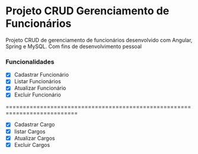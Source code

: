 # Projeto CRUD Gerenciamento de Funcionários

<p>Projeto CRUD de gerenciamento de funcionários desenvolvido com Angular, Spring e MySQL. Com fins de desenvolvimento pessoal</p> 

### Funcionalidades

- [x] Cadastrar Funcionário
- [x] Listar Funcionários
- [x] Atualizar Funcionário
- [x] Excluir Funcionário

===========================================================================

- [x] Cadastrar Cargo
- [x] listar Cargos
- [x] Atualizar Cargos
- [x] Excluir Cargos